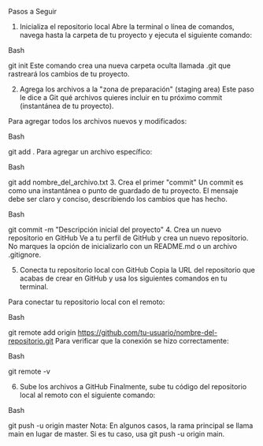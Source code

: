 Pasos a Seguir
1. Inicializa el repositorio local
Abre la terminal o línea de comandos, navega hasta la carpeta de tu proyecto y ejecuta el siguiente comando:

Bash

git init
Este comando crea una nueva carpeta oculta llamada .git que rastreará los cambios de tu proyecto.

2. Agrega los archivos a la "zona de preparación" (staging area)
Este paso le dice a Git qué archivos quieres incluir en tu próximo commit (instantánea de tu proyecto).

Para agregar todos los archivos nuevos y modificados:

Bash

git add .
Para agregar un archivo específico:

Bash

git add nombre_del_archivo.txt
3. Crea el primer "commit"
Un commit es como una instantánea o punto de guardado de tu proyecto. El mensaje debe ser claro y conciso, describiendo los cambios que has hecho.

Bash

git commit -m "Descripción inicial del proyecto"
4. Crea un nuevo repositorio en GitHub
Ve a tu perfil de GitHub y crea un nuevo repositorio. No marques la opción de inicializarlo con un README.md o un archivo .gitignore.

5. Conecta tu repositorio local con GitHub
Copia la URL del repositorio que acabas de crear en GitHub y usa los siguientes comandos en tu terminal.

Para conectar tu repositorio local con el remoto:

Bash

git remote add origin https://github.com/tu-usuario/nombre-del-repositorio.git
Para verificar que la conexión se hizo correctamente:

Bash

git remote -v

6. Sube los archivos a GitHub
Finalmente, sube tu código del repositorio local al remoto con el siguiente comando:

Bash

git push -u origin master
Nota: En algunos casos, la rama principal se llama main en lugar de master. Si es tu caso, usa git push -u origin main.